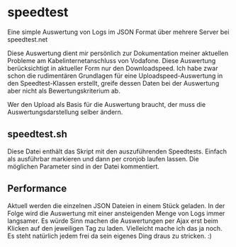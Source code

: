 # speedtest
Eine simple Auswertung von Logs im JSON Format über mehrere Server bei speedtest.net

Diese Auswertung dient mir persönlich zur Dokumentation meiner aktuellen Probleme am Kabelinternetanschluss von Vodafone. Diese Auswertung berücksichtigt in aktueller Form nur den Downloadspeed. Ich habe zwar schon die rudimentären Grundlagen für eine Uploadspeed-Auswertung in den Speedtest-Klassen erstellt, greife dessen Daten bei der Auswertung aber nicht als Bewertungskriterium ab. 

Wer den Upload als Basis für die Auswertung braucht, der muss die Auswertungsdarstellung selber ändern. 

## speedtest.sh 
Diese Datei enthält das Skript mit den auszuführenden Speedtests. Einfach als ausführbar markieren und dann per cronjob laufen lassen. Die möglichen Parameter sind in der Datei kommentiert.

## Performance
Aktuell werden die einzelnen JSON Dateien in einem Stück geladen. In der Folge wird die Auswertung mit einer ansteigenden Menge von Logs immer langsamer. Es würde Sinn machen die Auswertungen per Ajax erst beim Klicken auf den jeweiligen Tag zu laden. Vielleicht mache ich das ja noch. Es steht natürlich jedem frei da sein eigenes Ding draus zu stricken. :)
